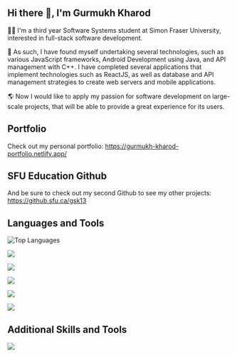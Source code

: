 ## Hi there 👋, I'm Gurmukh Kharod

<!--
**GurmukhSKharod/GurmukhSKharod** is a ✨ _special_ ✨ repository because its `README.md` (this file) appears on your GitHub profile.

Here are some ideas to get you started:

- 🔭 I’m currently working on ...
- 🌱 I’m currently learning ...
- 👯 I’m looking to collaborate on ...
- 🤔 I’m looking for help with ...
- 💬 Ask me about ...
- 📫 How to reach me: ...
- 😄 Pronouns: ...
- ⚡ Fun fact: ...
-->

👨‍💻 I'm a third year Software Systems student at Simon Fraser University, interested in full-stack software development. 

🌱 As such, I have found myself undertaking several technologies, such as various JavaScript frameworks, Android Development using Java, and API management with C++. I have completed several applications that implement technologies such as ReactJS, as well as database and API management strategies to create web servers and mobile applications.

🌎 Now I would like to apply my passion for software development on large-scale projects, that will be able to provide a great experience for its users.

<!--![GurmukhSKharod's GitHub stats](https://github-readme-stats.vercel.app/api?username=GurmukhSKharod&show_icons=true&hide=pull_requests,issues&theme=radical)-->

## Portfolio

Check out my personal portfolio: https://gurmukh-kharod-portfolio.netlify.app/ 

## SFU Education Github

And be sure to check out my second Github to see my other projects: https://github.sfu.ca/gsk13

## Languages and Tools

![Top Languages](https://github-readme-stats.vercel.app/api/top-langs/?username=GurmukhSKharod&layout=compact&theme=radical)

![](https://skillicons.dev/icons?i=python,java,c,cpp,haskell,rust)

![](https://skillicons.dev/icons?i=html,css,javascript,react,jquery,nodejs,expressjs,tailwind)

![](https://skillicons.dev/icons?i=sqlite,mysql,postgres,mongodb)

![](https://skillicons.dev/icons?i=git,github)

![](https://skillicons.dev/icons?i=linux,windows,mac)

## Additional Skills and Tools

![](https://skillicons.dev/icons?i=figma,androidstudio,visualstudio,eclipse)
